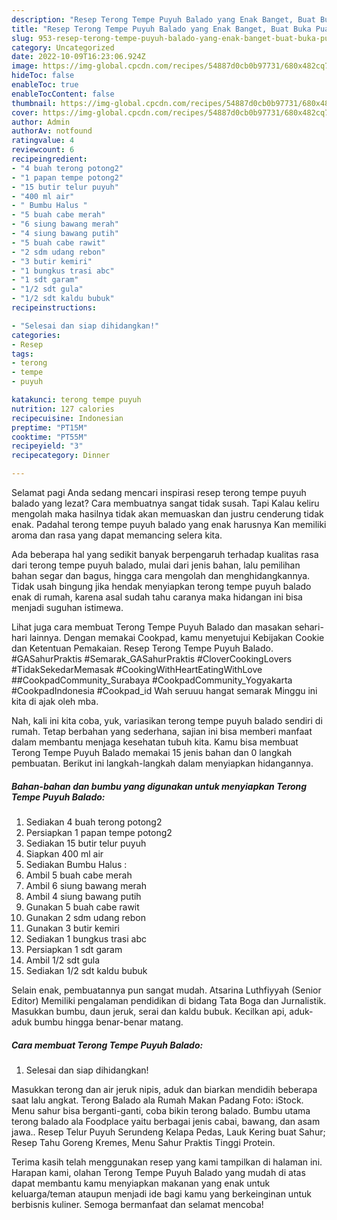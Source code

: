 ```yaml
---
description: "Resep Terong Tempe Puyuh Balado yang Enak Banget, Buat Buka Puasa}"
title: "Resep Terong Tempe Puyuh Balado yang Enak Banget, Buat Buka Puasa}"
slug: 953-resep-terong-tempe-puyuh-balado-yang-enak-banget-buat-buka-puasa
category: Uncategorized
date: 2022-10-09T16:23:06.924Z
image: https://img-global.cpcdn.com/recipes/54887d0cb0b97731/680x482cq70/terong-tempe-puyuh-balado-foto-resep-utama.jpg
hideToc: false
enableToc: true
enableTocContent: false
thumbnail: https://img-global.cpcdn.com/recipes/54887d0cb0b97731/680x482cq70/terong-tempe-puyuh-balado-foto-resep-utama.jpg
cover: https://img-global.cpcdn.com/recipes/54887d0cb0b97731/680x482cq70/terong-tempe-puyuh-balado-foto-resep-utama.jpg
author: Admin
authorAv: notfound
ratingvalue: 4
reviewcount: 6
recipeingredient:
- "4 buah terong potong2"
- "1 papan tempe potong2"
- "15 butir telur puyuh"
- "400 ml air"
- " Bumbu Halus "
- "5 buah cabe merah"
- "6 siung bawang merah"
- "4 siung bawang putih"
- "5 buah cabe rawit"
- "2 sdm udang rebon"
- "3 butir kemiri"
- "1 bungkus trasi abc"
- "1 sdt garam"
- "1/2 sdt gula"
- "1/2 sdt kaldu bubuk"
recipeinstructions:

- "Selesai dan siap dihidangkan!"
categories:
- Resep
tags:
- terong
- tempe
- puyuh

katakunci: terong tempe puyuh 
nutrition: 127 calories
recipecuisine: Indonesian
preptime: "PT15M"
cooktime: "PT55M"
recipeyield: "3"
recipecategory: Dinner

---
```



Selamat pagi Anda sedang mencari inspirasi resep terong tempe puyuh balado yang lezat? Cara membuatnya sangat tidak susah. Tapi Kalau keliru mengolah maka hasilnya tidak akan memuaskan dan justru cenderung tidak enak. Padahal terong tempe puyuh balado yang enak harusnya Kan memiliki aroma dan rasa yang dapat memancing selera kita.


Ada beberapa hal yang sedikit banyak berpengaruh terhadap kualitas rasa dari terong tempe puyuh balado, mulai dari jenis bahan, lalu pemilihan bahan segar dan bagus, hingga cara mengolah dan menghidangkannya. Tidak usah bingung jika hendak menyiapkan terong tempe puyuh balado enak di rumah, karena asal sudah tahu caranya maka hidangan ini bisa menjadi suguhan istimewa.

Lihat juga cara membuat Terong Tempe Puyuh Balado dan masakan sehari-hari lainnya. Dengan memakai Cookpad, kamu menyetujui Kebijakan Cookie dan Ketentuan Pemakaian. Resep Terong Tempe Puyuh Balado. #GASahurPraktis #Semarak_GASahurPraktis #CloverCookingLovers #TidakSekedarMemasak #CookingWithHeartEatingWithLove ##CookpadCommunity_Surabaya #CookpadCommunity_Yogyakarta #CookpadIndonesia #Cookpad_id Wah seruuu hangat semarak Minggu ini kita di ajak oleh mba.


Nah, kali ini kita coba, yuk, variasikan terong tempe puyuh balado sendiri di rumah. Tetap berbahan yang sederhana, sajian ini bisa memberi manfaat dalam membantu menjaga kesehatan tubuh kita. Kamu bisa membuat Terong Tempe Puyuh Balado memakai 15 jenis bahan dan 0 langkah pembuatan. Berikut ini langkah-langkah dalam menyiapkan hidangannya.

<!--inarticleads1-->

##### Bahan-bahan dan bumbu yang digunakan untuk menyiapkan Terong Tempe Puyuh Balado:

1. Sediakan 4 buah terong potong2
1. Persiapkan 1 papan tempe potong2
1. Sediakan 15 butir telur puyuh
1. Siapkan 400 ml air
1. Sediakan  Bumbu Halus :
1. Ambil 5 buah cabe merah
1. Ambil 6 siung bawang merah
1. Ambil 4 siung bawang putih
1. Gunakan 5 buah cabe rawit
1. Gunakan 2 sdm udang rebon
1. Gunakan 3 butir kemiri
1. Sediakan 1 bungkus trasi abc
1. Persiapkan 1 sdt garam
1. Ambil 1/2 sdt gula
1. Sediakan 1/2 sdt kaldu bubuk


Selain enak, pembuatannya pun sangat mudah. Atsarina Luthfiyyah (Senior Editor) Memiliki pengalaman pendidikan di bidang Tata Boga dan Jurnalistik. Masukkan bumbu, daun jeruk, serai dan kaldu bubuk. Kecilkan api, aduk-aduk bumbu hingga benar-benar matang. 

<!--inarticleads2-->

##### Cara membuat Terong Tempe Puyuh Balado:


1. Selesai dan siap dihidangkan!

Masukkan terong dan air jeruk nipis, aduk dan biarkan mendidih beberapa saat lalu angkat. Terong Balado ala Rumah Makan Padang Foto: iStock. Menu sahur bisa berganti-ganti, coba bikin terong balado. Bumbu utama terong balado ala Foodplace yaitu berbagai jenis cabai, bawang, dan asam jawa.. Resep Telur Puyuh Serundeng Kelapa Pedas, Lauk Kering buat Sahur; Resep Tahu Goreng Kremes, Menu Sahur Praktis Tinggi Protein. 

Terima kasih telah menggunakan resep yang kami tampilkan di halaman ini. Harapan kami, olahan Terong Tempe Puyuh Balado yang mudah di atas dapat membantu kamu menyiapkan makanan yang enak untuk keluarga/teman ataupun menjadi ide bagi kamu yang berkeinginan untuk berbisnis kuliner. Semoga bermanfaat dan selamat mencoba!
